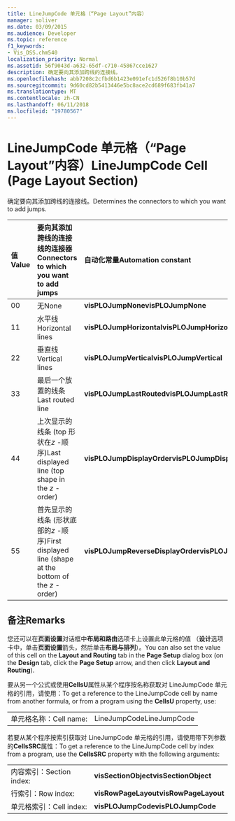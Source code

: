 ```yaml
---
title: LineJumpCode 单元格（“Page Layout”内容）
manager: soliver
ms.date: 03/09/2015
ms.audience: Developer
ms.topic: reference
f1_keywords:
- Vis_DSS.chm540
localization_priority: Normal
ms.assetid: 56f9043d-a632-65df-c710-45867cce1627
description: 确定要向其添加跨线的连接线。
ms.openlocfilehash: abb7208c2cfbd6b1423e091efc1d526f8b10b57d
ms.sourcegitcommit: 9d60cd82b5413446e5bc8ace2cd689f683fb41a7
ms.translationtype: MT
ms.contentlocale: zh-CN
ms.lasthandoff: 06/11/2018
ms.locfileid: "19780567"
---
```

# <a name="linejumpcode-cell-page-layout-section"></a><span data-ttu-id="46fdc-103">LineJumpCode 单元格（“Page Layout”内容）</span><span class="sxs-lookup"><span data-stu-id="46fdc-103">LineJumpCode Cell (Page Layout Section)</span></span>

<span data-ttu-id="46fdc-104">确定要向其添加跨线的连接线。</span><span class="sxs-lookup"><span data-stu-id="46fdc-104">Determines the connectors to which you want to add jumps.</span></span>
  
|<span data-ttu-id="46fdc-105">**值**</span><span class="sxs-lookup"><span data-stu-id="46fdc-105">**Value**</span></span>|<span data-ttu-id="46fdc-106">**要向其添加跨线的连接线的连接器**</span><span class="sxs-lookup"><span data-stu-id="46fdc-106">**Connectors to which you want to add jumps**</span></span>|<span data-ttu-id="46fdc-107">**自动化常量**</span><span class="sxs-lookup"><span data-stu-id="46fdc-107">**Automation constant**</span></span>|
|:-----|:-----|:-----|
|<span data-ttu-id="46fdc-108">0</span><span class="sxs-lookup"><span data-stu-id="46fdc-108">0</span></span>  <br/> |<span data-ttu-id="46fdc-109">无</span><span class="sxs-lookup"><span data-stu-id="46fdc-109">None</span></span>  <br/> |<span data-ttu-id="46fdc-110">**visPLOJumpNone**</span><span class="sxs-lookup"><span data-stu-id="46fdc-110">**visPLOJumpNone**</span></span> <br/> |
|<span data-ttu-id="46fdc-111">1</span><span class="sxs-lookup"><span data-stu-id="46fdc-111">1</span></span>  <br/> |<span data-ttu-id="46fdc-112">水平线</span><span class="sxs-lookup"><span data-stu-id="46fdc-112">Horizontal lines</span></span>  <br/> |<span data-ttu-id="46fdc-113">**visPLOJumpHorizontal**</span><span class="sxs-lookup"><span data-stu-id="46fdc-113">**visPLOJumpHorizontal**</span></span> <br/> |
|<span data-ttu-id="46fdc-114">2</span><span class="sxs-lookup"><span data-stu-id="46fdc-114">2</span></span>  <br/> |<span data-ttu-id="46fdc-115">垂直线</span><span class="sxs-lookup"><span data-stu-id="46fdc-115">Vertical lines</span></span>  <br/> |<span data-ttu-id="46fdc-116">**visPLOJumpVertical**</span><span class="sxs-lookup"><span data-stu-id="46fdc-116">**visPLOJumpVertical**</span></span> <br/> |
|<span data-ttu-id="46fdc-117">3</span><span class="sxs-lookup"><span data-stu-id="46fdc-117">3</span></span>  <br/> |<span data-ttu-id="46fdc-118">最后一个放置的线条</span><span class="sxs-lookup"><span data-stu-id="46fdc-118">Last routed line</span></span>  <br/> |<span data-ttu-id="46fdc-119">**visPLOJumpLastRouted**</span><span class="sxs-lookup"><span data-stu-id="46fdc-119">**visPLOJumpLastRouted**</span></span> <br/> |
|<span data-ttu-id="46fdc-120">4</span><span class="sxs-lookup"><span data-stu-id="46fdc-120">4</span></span>  <br/> |<span data-ttu-id="46fdc-121">上次显示的线条 (top 形状在*z* -顺序)</span><span class="sxs-lookup"><span data-stu-id="46fdc-121">Last displayed line (top shape in the  *z*  -order)</span></span>  <br/> |<span data-ttu-id="46fdc-122">**visPLOJumpDisplayOrder**</span><span class="sxs-lookup"><span data-stu-id="46fdc-122">**visPLOJumpDisplayOrder**</span></span> <br/> |
|<span data-ttu-id="46fdc-123">5</span><span class="sxs-lookup"><span data-stu-id="46fdc-123">5</span></span>  <br/> |<span data-ttu-id="46fdc-124">首先显示的线条 (形状底部的*z* -顺序)</span><span class="sxs-lookup"><span data-stu-id="46fdc-124">First displayed line (shape at the bottom of the  *z*  -order)</span></span>  <br/> |<span data-ttu-id="46fdc-125">**visPLOJumpReverseDisplayOrder**</span><span class="sxs-lookup"><span data-stu-id="46fdc-125">**visPLOJumpReverseDisplayOrder**</span></span> <br/> |
   
## <a name="remarks"></a><span data-ttu-id="46fdc-126">备注</span><span class="sxs-lookup"><span data-stu-id="46fdc-126">Remarks</span></span>

<span data-ttu-id="46fdc-127">您还可以在**页面设置**对话框中**布局和路由**选项卡上设置此单元格的值 （**设计**选项卡中，单击**页面设置**箭头，然后单击**布局与排列**）。</span><span class="sxs-lookup"><span data-stu-id="46fdc-127">You can also set the value of this cell on the **Layout and Routing** tab in the **Page Setup** dialog box (on the **Design** tab, click the **Page Setup** arrow, and then click **Layout and Routing**).</span></span>
  
<span data-ttu-id="46fdc-128">要从另一个公式或使用**CellsU**属性从某个程序按名称获取对 LineJumpCode 单元格的引用，请使用：</span><span class="sxs-lookup"><span data-stu-id="46fdc-128">To get a reference to the LineJumpCode cell by name from another formula, or from a program using the **CellsU** property, use:</span></span> 
  
|||
|:-----|:-----|
|<span data-ttu-id="46fdc-129">单元格名称：</span><span class="sxs-lookup"><span data-stu-id="46fdc-129">Cell name:</span></span>  <br/> |<span data-ttu-id="46fdc-130">LineJumpCode</span><span class="sxs-lookup"><span data-stu-id="46fdc-130">LineJumpCode</span></span>  <br/> |
   
<span data-ttu-id="46fdc-131">若要从某个程序按索引获取对 LineJumpCode 单元格的引用，请使用带下列参数的**CellsSRC**属性：</span><span class="sxs-lookup"><span data-stu-id="46fdc-131">To get a reference to the LineJumpCode cell by index from a program, use the **CellsSRC** property with the following arguments:</span></span> 
  
|||
|:-----|:-----|
|<span data-ttu-id="46fdc-132">内容索引：</span><span class="sxs-lookup"><span data-stu-id="46fdc-132">Section index:</span></span>  <br/> |<span data-ttu-id="46fdc-133">**visSectionObject**</span><span class="sxs-lookup"><span data-stu-id="46fdc-133">**visSectionObject**</span></span> <br/> |
|<span data-ttu-id="46fdc-134">行索引：</span><span class="sxs-lookup"><span data-stu-id="46fdc-134">Row index:</span></span>  <br/> |<span data-ttu-id="46fdc-135">**visRowPageLayout**</span><span class="sxs-lookup"><span data-stu-id="46fdc-135">**visRowPageLayout**</span></span> <br/> |
|<span data-ttu-id="46fdc-136">单元格索引：</span><span class="sxs-lookup"><span data-stu-id="46fdc-136">Cell index:</span></span>  <br/> |<span data-ttu-id="46fdc-137">**visPLOJumpCode**</span><span class="sxs-lookup"><span data-stu-id="46fdc-137">**visPLOJumpCode**</span></span> <br/> |
   

